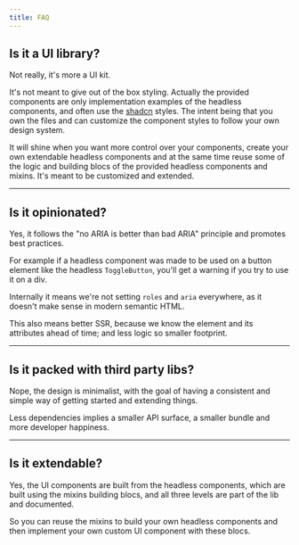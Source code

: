 ```yaml
---
title: FAQ
---
```


## Is it a UI library?

Not really, it's more a UI kit.

It's not meant to give out of the box styling. Actually the provided components are only implementation examples of the headless components, and often use the [shadcn](https://www.shadcn-svelte.com) styles. The intent being that you own the files and can customize the component styles to follow your own design system.

It will shine when you want more control over your components, create your own extendable headless components and at the same time reuse some of the logic and building blocs of the provided headless components and mixins. It's meant to be customized and extended.

---

## Is it opinionated?

Yes, it follows the "no ARIA is better than bad ARIA" principle and promotes best practices.

For example if a headless component was made to be used on a button element like the headless `ToggleButton`, you'll get a warning if you try to use it on a div.

Internally it means we're not setting `roles` and `aria` everywhere, as it doesn't make sense in modern semantic HTML.

This also means better SSR, because we know the element and its attributes ahead of time; and less logic so smaller footprint.

---

## Is it packed with third party libs?

Nope, the design is minimalist, with the goal of having a consistent and simple way of getting started and extending things.

Less dependencies implies a smaller API surface, a smaller bundle and more developer happiness.

---

## Is it extendable?

Yes, the UI components are built from the headless components, which are built using the mixins building blocs, and all three levels are part of the lib and documented.

So you can reuse the mixins to build your own headless components and then implement your own custom UI component with these blocs.